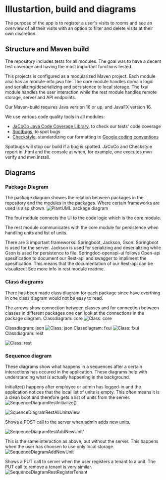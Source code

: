 # Illustartion, build and diagrams 

The purpose of the app is to register a user's visits to rooms and see an overview of all their visits with an option to filter and delete visits at their own discretion.

## Structure and Maven build

The repository includes tests for all modules. The goal was to have a decent test coverage and having the most important functions tested. 

This projects is configured as a modularized Maven project. Each module also has an module-info.java file. The core module handles domain logic and serializing/deserializing and persistence to local storage. The fxui module handles the user interaction while the rest module handles remote storage, server and API endpoints. 

Our Maven-build requires Java version 16 or up, and JavaFX version 16.

We use various code quality tools in all modules:

- [JaCoCo Java Code Coverage Library](https://github.com/jacoco/jacoco), to check our tests' code coverage
- [Spotbugs](https://spotbugs.github.io/), to spot bugs
- [Checkstyle](https://checkstyle.sourceforge.io), standardizing our formatting to [Google coding conventions](https://github.com/checkstyle/checkstyle/blob/master/src/main/resources/google_checks.xml)

Spotbugs will stop our build if a bug is spotted. JaCoCo and Checkstyle report in .html and the console at when, for example, one executes mvn verify and mvn install.


## Diagrams

### Package Diagram

The package diagram showes the relation between packages in the repository and the modules in the packages. Where certain frameworks are used is also shown. 
![PlantUML package diagram](docs/release3/PackageDiagram.png)


The fxui module connects the UI to the code logic which is the core module. 

The rest module communicates with the core module for persistence when handling units and list of units. 

There are 3 important frameworks: Springboot, Jackson, Gson. Springboot is used for the server. Jackson is used for serializing and deserializing while Gson is used for persistence to file. Springdoc-openapi-ui follows Open-api spesification to document our Rest-api and swagger to impliment the spesification. This means that the documentation of our Rest-api can be visualized! See more info in rest module readme. 

### Class diagrams

There has been made class diagram for each package since have everthing in one class diagram would not be easy to read.

The arrows show connection between classes and for connection between classes in different packages one can look at the connections in the package diagram. 
Classdiagram: core
![Class: core](docs/release3/ClassDiagramCore.PNG)

Classdiagram: json
![Class: json](docs/release3/ClassDiagramJson.PNG)
Classdiagram: fxui
![Class: fxui](docs/release3/ClassDiagramFxui.PNG)
Classdiagram: rest

![Class: rest](docs/release3/ClassDiagramRest.PNG)


### Sequence diagram
These diagrams show what happens in a sequences after a certain interactions has occured in the application. These diagrams help with understanding what is actually happening in the background. 

Initialize() happens after employee or admin has logged-in and the application notices that the local list of units is empty. This often means it is a clean boot and therefore gets a list of units from the server. 
![SequenceDiagramRestInitialize()](docs/release3/SequenceDiagramRestInitialize().png)

![SquenceDiagramRestAllUnitsView](docs/release3/SequenceDiagramAllUnitsView.png)

Shows a POST call to the server when admin adds new units.

![SequenceDiagramRestAddNewUnit](docs/release3/SequenceDiagramRestAddNewUnit.png)'

This is the same interaction as above, but without the server. This happens when the user has choosen to use only local storage.
![SequenceDiagramAddNewUnit](docs/release2/SequenceDiagramAddNewUnit.png)

Shows a PUT call to server when the user registers a tenant to a unit. The PUT call to remove a tenant is very similar. 
![SequenceDiagramRestRegisterTenant](docs/release3/SequenceDiagramRestRegisterTenant.png)


